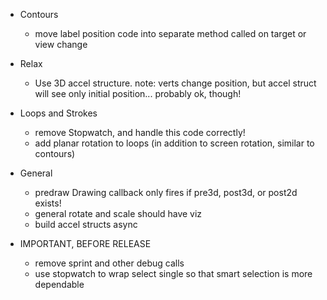 - Contours
    - move label position code into separate method called on target or view change

- Relax
    - Use 3D accel structure.  note: verts change position, but accel struct will see only initial position... probably ok, though!

- Loops and Strokes
    - remove Stopwatch, and handle this code correctly!
    - add planar rotation to loops (in addition to screen rotation, similar to contours)

- General
    - predraw Drawing callback only fires if pre3d, post3d, or post2d exists!
    - general rotate and scale should have viz
    - build accel structs async

- IMPORTANT, BEFORE RELEASE
    - remove sprint and other debug calls
    - use stopwatch to wrap select single so that smart selection is more dependable


